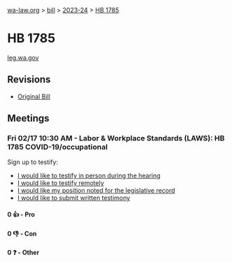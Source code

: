 [wa-law.org](/) > [bill](/bill/) > [2023-24](/bill/2023-24/) > [HB 1785](/bill/2023-24/hb/1785/)

# HB 1785
[leg.wa.gov](https://app.leg.wa.gov/billsummary?BillNumber=1785&Year=2023&Initiative=false)

## Revisions
* [Original Bill](1/)

## Meetings
### Fri 02/17 10:30 AM - Labor & Workplace Standards (LAWS): HB 1785 COVID-19/occupational
Sign up to testify:
* [I would like to testify in person during the hearing](https://app.leg.wa.gov/csi/Testifier/Add?chamber=House&mId=30785&aId=151617&caId=21429&tId=1)
* [I would like to testify remotely](https://app.leg.wa.gov/csi/Testifier/Add?chamber=House&mId=30785&aId=151617&caId=21429&tId=2)
* [I would like my position noted for the legislative record](https://app.leg.wa.gov/csi/Testifier/Add?chamber=House&mId=30785&aId=151617&caId=21429&tId=3)
* [I would like to submit written testimony](https://app.leg.wa.gov/csi/Testifier/Add?chamber=House&mId=30785&aId=151617&caId=21429&tId=4)

#### 0 👍 - Pro

#### 0 👎 - Con

#### 0 ❓ - Other
